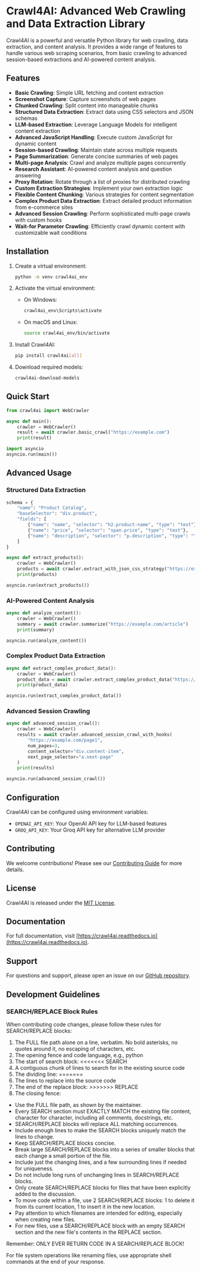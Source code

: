 # Crawl4AI: Advanced Web Crawling and Data Extraction Library

Crawl4AI is a powerful and versatile Python library for web crawling, data extraction, and content analysis. It provides a wide range of features to handle various web scraping scenarios, from basic crawling to advanced session-based extractions and AI-powered content analysis.

## Features

- **Basic Crawling**: Simple URL fetching and content extraction
- **Screenshot Capture**: Capture screenshots of web pages
- **Chunked Crawling**: Split content into manageable chunks
- **Structured Data Extraction**: Extract data using CSS selectors and JSON schemas
- **LLM-based Extraction**: Leverage Language Models for intelligent content extraction
- **Advanced JavaScript Handling**: Execute custom JavaScript for dynamic content
- **Session-based Crawling**: Maintain state across multiple requests
- **Page Summarization**: Generate concise summaries of web pages
- **Multi-page Analysis**: Crawl and analyze multiple pages concurrently
- **Research Assistant**: AI-powered content analysis and question answering
- **Proxy Rotation**: Rotate through a list of proxies for distributed crawling
- **Custom Extraction Strategies**: Implement your own extraction logic
- **Flexible Content Chunking**: Various strategies for content segmentation
- **Complex Product Data Extraction**: Extract detailed product information from e-commerce sites
- **Advanced Session Crawling**: Perform sophisticated multi-page crawls with custom hooks
- **Wait-for Parameter Crawling**: Efficiently crawl dynamic content with customizable wait conditions

## Installation

1. Create a virtual environment:
   ```bash
   python -m venv crawl4ai_env
   ```

2. Activate the virtual environment:
   - On Windows:
     ```bash
     crawl4ai_env\Scripts\activate
     ```
   - On macOS and Linux:
     ```bash
     source crawl4ai_env/bin/activate
     ```

3. Install Crawl4AI:
   ```bash
   pip install crawl4ai[all]
   ```

4. Download required models:
   ```bash
   crawl4ai-download-models
   ```

## Quick Start

```python
from crawl4ai import WebCrawler

async def main():
    crawler = WebCrawler()
    result = await crawler.basic_crawl("https://example.com")
    print(result)

import asyncio
asyncio.run(main())
```

## Advanced Usage

### Structured Data Extraction

```python
schema = {
    "name": "Product Catalog",
    "baseSelector": "div.product",
    "fields": [
        {"name": "name", "selector": "h2.product-name", "type": "text"},
        {"name": "price", "selector": "span.price", "type": "text"},
        {"name": "description", "selector": "p.description", "type": "text"}
    ]
}

async def extract_products():
    crawler = WebCrawler()
    products = await crawler.extract_with_json_css_strategy("https://example.com/products", schema)
    print(products)

asyncio.run(extract_products())
```

### AI-Powered Content Analysis

```python
async def analyze_content():
    crawler = WebCrawler()
    summary = await crawler.summarize("https://example.com/article")
    print(summary)

asyncio.run(analyze_content())
```

### Complex Product Data Extraction

```python
async def extract_complex_product_data():
    crawler = WebCrawler()
    product_data = await crawler.extract_complex_product_data("https://example.com/product")
    print(product_data)

asyncio.run(extract_complex_product_data())
```

### Advanced Session Crawling

```python
async def advanced_session_crawl():
    crawler = WebCrawler()
    results = await crawler.advanced_session_crawl_with_hooks(
        "https://example.com/page1",
        num_pages=3,
        content_selector="div.content-item",
        next_page_selector="a.next-page"
    )
    print(results)

asyncio.run(advanced_session_crawl())
```

## Configuration

Crawl4AI can be configured using environment variables:

- `OPENAI_API_KEY`: Your OpenAI API key for LLM-based features
- `GROQ_API_KEY`: Your Groq API key for alternative LLM provider

## Contributing

We welcome contributions! Please see our [Contributing Guide](CONTRIBUTING.md) for more details.

## License

Crawl4AI is released under the [MIT License](LICENSE).

## Documentation

For full documentation, visit [https://crawl4ai.readthedocs.io](https://crawl4ai.readthedocs.io).

## Support

For questions and support, please open an issue on our [GitHub repository](https://github.com/yourusername/crawl4ai/issues).

## Development Guidelines

### SEARCH/REPLACE Block Rules

When contributing code changes, please follow these rules for SEARCH/REPLACE blocks:

1. The FULL file path alone on a line, verbatim. No bold asterisks, no quotes around it, no escaping of characters, etc.
2. The opening fence and code language, e.g., <source>python
3. The start of search block: <<<<<<< SEARCH
4. A contiguous chunk of lines to search for in the existing source code
5. The dividing line: =======
6. The lines to replace into the source code
7. The end of the replace block: >>>>>>> REPLACE
8. The closing fence: </source>

- Use the FULL file path, as shown by the maintainer.
- Every SEARCH section must EXACTLY MATCH the existing file content, character for character, including all comments, docstrings, etc.
- SEARCH/REPLACE blocks will replace ALL matching occurrences.
- Include enough lines to make the SEARCH blocks uniquely match the lines to change.
- Keep SEARCH/REPLACE blocks concise.
- Break large SEARCH/REPLACE blocks into a series of smaller blocks that each change a small portion of the file.
- Include just the changing lines, and a few surrounding lines if needed for uniqueness.
- Do not include long runs of unchanging lines in SEARCH/REPLACE blocks.
- Only create SEARCH/REPLACE blocks for files that have been explicitly added to the discussion.
- To move code within a file, use 2 SEARCH/REPLACE blocks: 1 to delete it from its current location, 1 to insert it in the new location.
- Pay attention to which filenames are intended for editing, especially when creating new files.
- For new files, use a SEARCH/REPLACE block with an empty SEARCH section and the new file's contents in the REPLACE section.

Remember: ONLY EVER RETURN CODE IN A SEARCH/REPLACE BLOCK!

For file system operations like renaming files, use appropriate shell commands at the end of your response.
